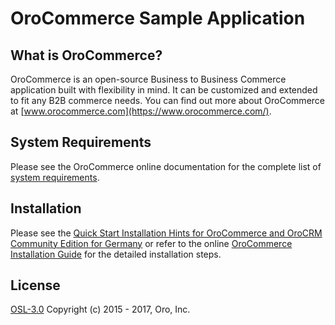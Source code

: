 OroCommerce Sample Application
==============================

What is OroCommerce?
--------------------

OroCommerce is an open-source Business to Business Commerce application built with flexibility in mind. It can be customized and extended to fit any B2B commerce needs.
You can find out more about OroCommerce at [www.orocommerce.com](https://www.orocommerce.com/).

System Requirements
-------------------

Please see the OroCommerce online documentation for the complete list of [system requirements](https://www.oroinc.com/doc/orocommerce/current/system-requirements).

Installation
------------

Please see the [Quick Start Installation Hints for OroCommerce and OroCRM Community Edition for Germany](https://www.oroinc.com/doc/orocommerce/current/install-upgrade/installation-quick-start-dev/commerce-crm-de) or refer to the online [OroCommerce Installation Guide](https://www.oroinc.com/doc/orocommerce/current/install-upgrade) for the detailed installation steps.

License
-------
 
[OSL-3.0](LICENSE) Copyright (c) 2015 - 2017, Oro, Inc.
